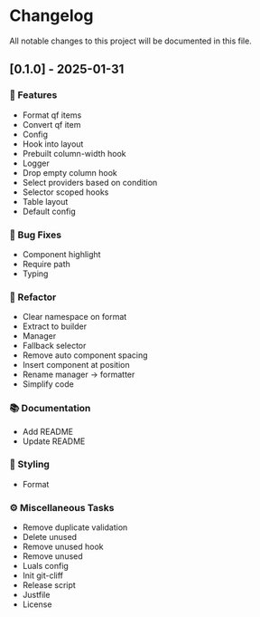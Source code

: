 # Changelog

All notable changes to this project will be documented in this file.

## [0.1.0] - 2025-01-31

### 🚀 Features

- Format qf items
- Convert qf item
- Config
- Hook into layout
- Prebuilt column-width hook
- Logger
- Drop empty column hook
- Select providers based on condition
- Selector scoped hooks
- Table layout
- Default config

### 🐛 Bug Fixes

- Component highlight
- Require path
- Typing

### 🚜 Refactor

- Clear namespace on format
- Extract to builder
- Manager
- Fallback selector
- Remove auto component spacing
- Insert component at position
- Rename manager -> formatter
- Simplify code

### 📚 Documentation

- Add README
- Update README

### 🎨 Styling

- Format

### ⚙️ Miscellaneous Tasks

- Remove duplicate validation
- Delete unused
- Remove unused hook
- Remove unused
- Luals config
- Init git-cliff
- Release script
- Justfile
- License

<!-- generated by git-cliff -->

